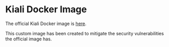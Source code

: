 # Kiali Docker Image

The official Kiali Docker image is [here](https://github.com/kiali/kiali/blob/v1.26.0/deploy/docker/Dockerfile-ubi7-minimal).

This custom image has been created to mitigate the security vulnerabilities the official image has.
